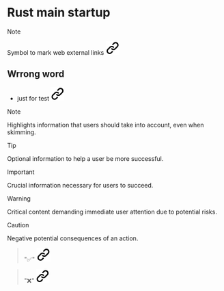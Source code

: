 # Rust main startup
<!-- keep the format -->
>[!NOTE]
>Symbol to mark web external links [![alt text][1]](./README.md)
<!-- keep the format -->
## Wrrong word
<!-- keep the format -->
- just for test [![alt text][1]](https://github.com/orgs/community/discussions/16925)
<!-- -->
> [!NOTE]  
> Highlights information that users should take into account, even when skimming.
<!-- keep the format -->
> [!TIP]
> Optional information to help a user be more successful.
<!-- keep the format -->
> [!IMPORTANT]  
> Crucial information necessary for users to succeed.
<!-- keep the format -->
> [!WARNING]  
> Critical content demanding immediate user attention due to potential risks.
<!-- keep the format -->
> [!CAUTION]
> Negative potential consequences of an action.
<!-- keep the format -->
> "✅" [![alt text][1]](https://www.symbolcopy.com/check-mark-symbol.html)
<!-- keep the format -->
> "❌" [![alt text][1]](https://www.symbolcopy.com/check-mark-symbol.html)
<!-- download the link sign -->
<!-- mkdir -p img && curl --create-dirs --output-dir img -O  "https://raw.githubusercontent.com/MathiasStadler/link_symbol_svg/refs/heads/main/link_symbol.svg"-->
<!-- Link sign - Don't Found a better way :-( - You know a better method? - send me a email -->
[1]: ./img/link_symbol.svg
<!-- keep the format -->